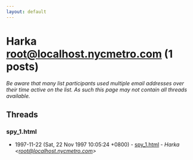 ```yaml
---
layout: default
---
```


# Harka <root@localhost.nycmetro.com> (1 posts)

_Be aware that many list participants used multiple email addresses over their time active on the list. As such this page may not contain all threads available._

## Threads

### spy_1.html
+ 1997-11-22 (Sat, 22 Nov 1997 10:05:24 +0800) - [spy_1.html](/archive/1997/11/8d1dd4e5a60405772328f53cfb66d62351064cc9fcc7b1dc24858cb6f00ce67b) - _Harka \<root@localhost.nycmetro.com\>_

